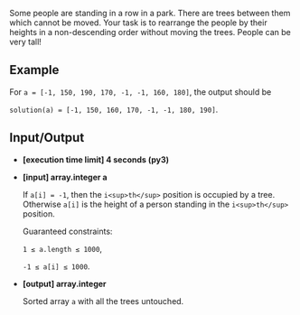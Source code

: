 Some people are standing in a row in a park. There are trees between them which cannot be moved. Your task is to rearrange the people by their heights in a non-descending order without moving the trees. People can be very tall!

## Example

For `a = [-1, 150, 190, 170, -1, -1, 160, 180]`, the output should be

`solution(a) = [-1, 150, 160, 170, -1, -1, 180, 190]`.

## Input/Output

- **[execution time limit] 4 seconds (py3)**

- **[input] array.integer a**

	If `a[i] = -1`, then the `i<sup>th</sup>` position is occupied by a tree. Otherwise `a[i]` is the height of a person standing in the `i<sup>th</sup>` position.

	Guaranteed constraints:

	`1 ≤ a.length ≤ 1000`,

	`-1 ≤ a[i] ≤ 1000`.

- **[output] array.integer**

	Sorted array `a` with all the trees untouched.
